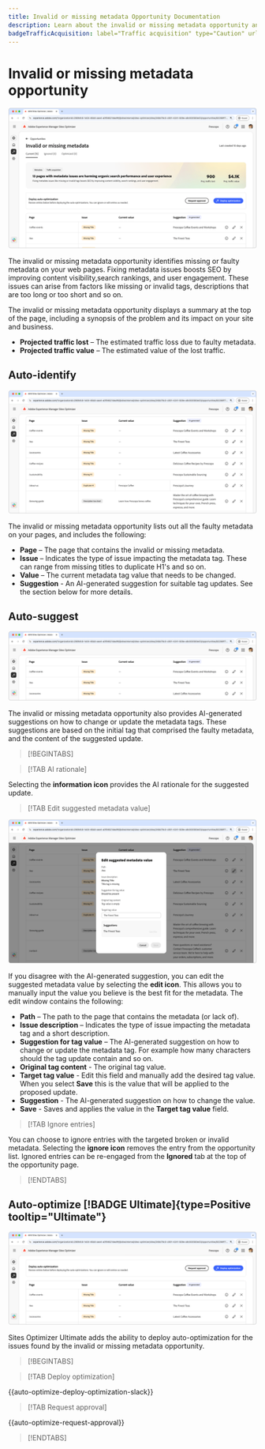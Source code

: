 ```yaml
---
title: Invalid or missing metadata Opportunity Documentation
description: Learn about the invalid or missing metadata opportunity and how to use it to improve traffic acquisition.
badgeTrafficAcquisition: label="Traffic acquisition" type="Caution" url="../../opportunity-types/traffic-acquisition.md" tooltip="Traffic acquisition"
---
```


# Invalid or missing metadata opportunity

![Invalid or missing metadata opportunity](./assets/missing-or-invalid-metadata/hero.png)

The invalid or missing metadata opportunity identifies missing or faulty metadata on your web pages. Fixing metadata issues boosts SEO by improving content visibility,search rankings, and user engagement. These issues can arise from factors like missing or invalid tags, descriptions that are too long or too short and so on.

The invalid or missing metadata opportunity displays a summary at the top of the page, including a synopsis of the problem and its impact on your site and business.

* **Projected traffic lost** – The estimated traffic loss due to faulty metadata.
* **Projected traffic value** – The estimated value of the lost traffic.

## Auto-identify

![Auto-identify invalid or missing metadata](./assets/missing-or-invalid-metadata/auto-identify.png)

The invalid or missing metadata opportunity lists out all the faulty metadata on your pages, and includes the following:

* **Page** – The page that contains the invalid or missing metadata.
* **Issue** – Indicates the type of issue impacting the metadata tag. These can range from missing titles to duplicate H1's and so on.
* **Value** – The current metadata tag value that needs to be changed.
* **Suggestion** - An AI-generated suggestion for suitable tag updates. See the section below for more details.

## Auto-suggest

![Auto-suggest invalid or missing metadata](./assets/missing-or-invalid-metadata/auto-suggest.png)

The invalid or missing metadata opportunity also provides AI-generated suggestions on how to change or update the metadata tags. These suggestions are based on the initial tag that comprised the faulty metadata, and the content of the suggested update.

>[!BEGINTABS]

>[!TAB AI rationale]

Selecting the **information icon** provides the AI rationale for the suggested update.

>[!TAB  Edit suggested metadata value]

![Edit suggested invalid or missing metadata](./assets/missing-or-invalid-metadata/edit-suggested-metadata-value.png)

If you disagree with the AI-generated suggestion, you can edit the suggested metadata value by selecting the **edit icon**. This allows you to manually input the value you believe is the best fit for the metadata. The edit window contains the following:

* **Path** – The path to the page that contains the metadata (or lack of).
* **Issue description** – Indicates the type of issue impacting the metadata tag and a short description.
* **Suggestion for tag value** – The AI-generated suggestion on how to change or update the metadata tag. For example how many characters should the tag update contain and so on.
* **Original tag content** - The original tag value.
* **Target tag value** - Edit this field and manually add the desired tag value. When you select **Save** this is the value that will be applied to the proposed update.
* **Suggestion** - The AI-generated suggestion on how to change the value.
* **Save** - Saves and applies the value in the **Target tag value** field.

>[!TAB Ignore entries]

You can choose to ignore entries with the targeted broken or invalid metadata. Selecting the **ignore icon** removes the entry from the opportunity list. Ignored entries can be re-engaged from the **Ignored** tab at the top of the opportunity page.

>[!ENDTABS]

## Auto-optimize [!BADGE Ultimate]{type=Positive tooltip="Ultimate"}


![Auto-optimize suggested invalid or missing metadata](./assets/missing-or-invalid-metadata/auto-optimize.png)

Sites Optimizer Ultimate adds the ability to deploy auto-optimization for the issues found by the invalid or missing metadata opportunity. <!--- TBD-need more in-depth and opportunity specific information here. What does the auto-optimization do?-->

>[!BEGINTABS]

>[!TAB Deploy optimization]

{{auto-optimize-deploy-optimization-slack}}

>[!TAB Request approval]

{{auto-optimize-request-approval}}

>[!ENDTABS]
